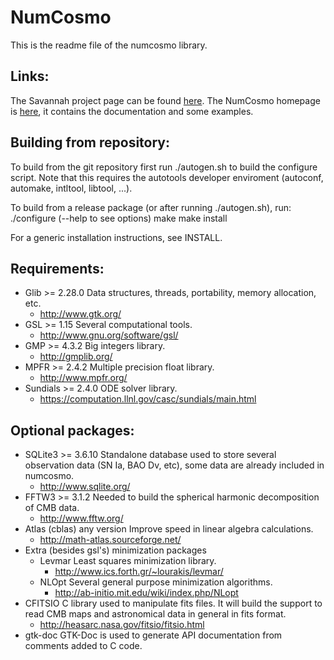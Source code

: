 NumCosmo
========

This is the readme file of the numcosmo library.

Links:
------

The Savannah project page can be found [here](https://savannah.nongnu.org/projects/numcosmo/).
The NumCosmo homepage is [here](http://www.nongnu.org/numcosmo/), it contains the documentation and some examples.

Building from repository:
-------------------------

To build from the git repository first run ./autogen.sh to build the
configure script. Note that this requires the autotools developer 
enviroment (autoconf, automake, intltool, libtool, ...).

To build from a release package (or after running ./autogen.sh), run: 
./configure (--help to see options)
make
make install

For a generic installation instructions, see INSTALL.

Requirements:
-------------

  - Glib >= 2.28.0
    Data structures, threads, portability, memory allocation, etc.
    * http://www.gtk.org/
  - GSL  >= 1.15
    Several computational tools.
    * http://www.gnu.org/software/gsl/
  - GMP  >= 4.3.2
    Big integers library.
    * http://gmplib.org/
  - MPFR >= 2.4.2
    Multiple precision float library.
    * http://www.mpfr.org/
  - Sundials >= 2.4.0
    ODE solver library. 
    * https://computation.llnl.gov/casc/sundials/main.html
  
Optional packages:
------------------

  - SQLite3 >= 3.6.10
    Standalone database used to store several observation data (SN Ia, BAO
    Dv, etc), some data are already included in numcosmo.
    * http://www.sqlite.org/
  - FFTW3   >= 3.1.2
    Needed to build the spherical harmonic decomposition of CMB data.
    * http://www.fftw.org/
  - Atlas (cblas) any version
    Improve speed in linear algebra calculations.
    * http://math-atlas.sourceforge.net/
  - Extra (besides gsl's) minimization packages
    - Levmar
      Least squares minimization library.
      * http://www.ics.forth.gr/~lourakis/levmar/
    - NLOpt
      Several general purpose minimization algorithms.
      * http://ab-initio.mit.edu/wiki/index.php/NLopt
  - CFITSIO
    C library used to manipulate fits files. It will build the support to
    read CMB maps and astronomical data in general in fits format.
    * http://heasarc.nasa.gov/fitsio/fitsio.html
  - gtk-doc
    GTK-Doc is used to generate API documentation from comments added to 
    C code.
